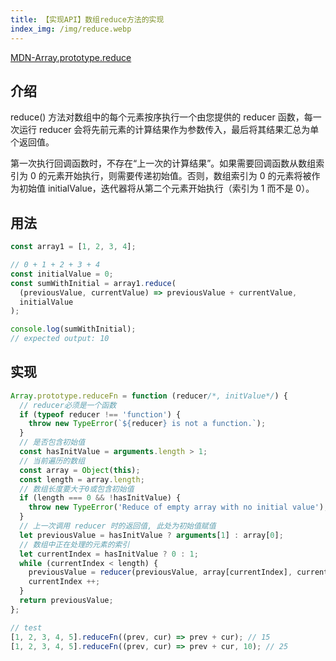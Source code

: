 ```yaml
---
title: 【实现API】数组reduce方法的实现
index_img: /img/reduce.webp
---
```

[MDN-Array.prototype.reduce](https://developer.mozilla.org/zh-CN/docs/Web/JavaScript/Reference/Global_Objects/Array/Reduce)

##	介绍

reduce() 方法对数组中的每个元素按序执行一个由您提供的 reducer 函数，每一次运行 reducer 会将先前元素的计算结果作为参数传入，最后将其结果汇总为单个返回值。

第一次执行回调函数时，不存在“上一次的计算结果”。如果需要回调函数从数组索引为 0 的元素开始执行，则需要传递初始值。否则，数组索引为 0 的元素将被作为初始值 initialValue，迭代器将从第二个元素开始执行（索引为 1 而不是 0）。

##	用法

```js
const array1 = [1, 2, 3, 4];

// 0 + 1 + 2 + 3 + 4
const initialValue = 0;
const sumWithInitial = array1.reduce(
  (previousValue, currentValue) => previousValue + currentValue,
  initialValue
);

console.log(sumWithInitial);
// expected output: 10
```

##	实现

```js
Array.prototype.reduceFn = function (reducer/*, initValue*/) {
  // reducer必须是一个函数
  if (typeof reducer !== 'function') {
    throw new TypeError(`${reducer} is not a function.`);
  }
  // 是否包含初始值
  const hasInitValue = arguments.length > 1;
  // 当前遍历的数组
  const array = Object(this);
  const length = array.length;
  // 数组长度要大于0或包含初始值
  if (length === 0 && !hasInitValue) {
    throw new TypeError('Reduce of empty array with no initial value');
  }
  // 上一次调用 reducer 时的返回值, 此处为初始值赋值
  let previousValue = hasInitValue ? arguments[1] : array[0];
  // 数组中正在处理的元素的索引
  let currentIndex = hasInitValue ? 0 : 1;
  while (currentIndex < length) {
    previousValue = reducer(previousValue, array[currentIndex], currentIndex, array);
    currentIndex ++;
  }
  return previousValue;
};

// test
[1, 2, 3, 4, 5].reduceFn((prev, cur) => prev + cur); // 15
[1, 2, 3, 4, 5].reduceFn((prev, cur) => prev + cur, 10); // 25
```